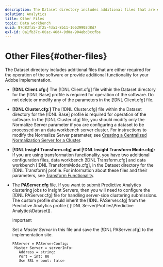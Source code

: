 ```yaml
---
description: The Dataset directory includes additional files that are either required for the operation of the software or provide additional functionality for your Adobe implementation.
solution: Analytics
title: Other Files
topic: Data workbench
uuid: 87d83fa5-df25-4da1-8b11-16639902d8d7
exl-id: 0a1fb37c-00ac-46d4-9d0a-904ebd3ccfba
---
```

# Other Files{#other-files}

The Dataset directory includes additional files that are either required for the operation of the software or provide additional functionality for your Adobe implementation.

* **[!DNL Client.cfg:]** The [!DNL Client.cfg] file within the Dataset directory for the [!DNL Base] profile is required for operation of the software. Do not delete or modify any of the parameters in the [!DNL Client.cfg] file. 

* **[!DNL Cluster.cfg:]** The [!DNL Cluster.cfg] file within the Dataset directory for the [!DNL Base] profile is required for operation of the software. In the [!DNL Cluster.cfg] file, you should modify only the Normalize Server parameter if you are configuring a dataset to be processed on an data workbench server cluster. For instructions to modify the Normalize Server parameter, see [Creating a Centralized Normalization Server for a Cluster](../../../home/c-dataset-const-proc/c-log-proc-config-file/c-ins-svr-file-svr-unit.md). 

* **[!DNL Insight Transform.cfg] and [!DNL Insight Transform Mode.cfg]:** If you are using transformation functionality, you have two additional configuration files, data workbench [!DNL Transform.cfg] and data workbench [!DNL TransformMode.cfg], in the Dataset directory for the [!DNL Transform] profile. For information about these files and their parameters, see [Transform Functionality](https://docs.adobe.com/content/help/en/data-workbench/using/server-admin-install/transform/t-config-tfm.html). 

* The **PAServer.cfg** file. If you want to submit Predictive Analytics clustering jobs to Insight Servers, then you will need to configure the [!DNL PAServer.cfg] file for handling server-side clustering submissions. 
  The custom profile should inherit the [!DNL PAServer.cfg] from the Predictive Analytics profile ( [!DNL Server\Profiles\Predictive Analytics\Dataset]). 

  >[!IMPORTANT]
  >
  >Set a *Master Server* in this file and save the [!DNL PAServer.cfg] to the implementation site.
  >
  >```
  >PAServer = PAServerConfig: 
  >  Master Server = serverInfo: 
  >    Address = string: 
  >    Port = int: 80
  >    Use SSL = bool: false
  >```
  >
